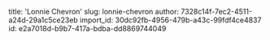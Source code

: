 title: 'Lonnie Chevron'
slug: lonnie-chevron
author: 7328c14f-7ec2-4511-a24d-29a1c5ce23eb
import_id: 30dc92fb-4956-479b-a43c-99fdf4ce4837
id: e2a7018d-b9b7-417a-bdba-dd8869744049
